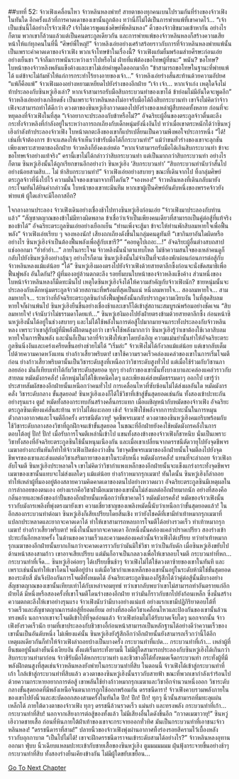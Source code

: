 ##บทที่ 52: จ้าวเฟิงเคลื่อนไหว
จ้าวหลินหลงพ่าย!
สายตาของทุกคนเบนไปรวมกันที่ร่างของจ้าวเฟิงในทันใด อีกครั้งแล้วที่การคาดเดาของเขานั้นถูกต้อง ทว่านี่ก็ไม่ได้เป็นการพ่ายแพ้ที่เขาคาดไว้…
“เจ้าเป็นเช่นนี้ได้อย่างไรจ้าวเฟิง? เจ้าไม่ควรพูดแช่งศิษย์พี่หลินหลง” คิ้วของจ้าวชิขมวดเข้าหากัน
อย่างไรก็ตาม พวกเขาก็ล้วนแล้วแต่เป็นคนตระกูลเดียวกัน และการพ่ายแพ้ของจ้าวหลินหลงก็สร้างความเสียหน้าให้แก่ทุกคนในที่นี้
“ศิษย์พี่ใหญ่!” จ้าวหลิงเอ่ยอย่างเศร้าสร้อยราวกับการที่จ้าวหลินหลงพ่ายแพ้นั้นเป็นเพราะคำคาดเดาของจ้าวเฟิง
พวกเจ้าโทษข้าในเรื่องนี้?
จ้าวเฟิงแย้มยิ้มพร้อมส่ายศีรษะก่อนเอ่ยอย่างเย็นชา
“เจ้าลืมการพนันระหว่างเราไปหรือไม่ ฝ่ายที่แพ้ต้องขอโทษผู้ที่ชนะ”
พนัน? ขอโทษ?
ใบหน้าของจ้าวหลิงพลันแข็งค้างและเขาไม่เอ่ยคำพูดใดออกมาอีก
“ข้าสามารถขอโทษในฐานะที่พ่ายแพ้ได้ แต่ข้าจะไม่ก้มหัวให้แก่การกระทำไร้ยางอายของเจ้า…” จ้าวหลิงเอ่ยร่างสั่นสะท้านด้วยความอัปยศ
“แพ้ก็คือแพ้” จ้าวเฟิงมองอย่างหยามเหยียดไปยังร่างของอีกฝ่าย
“เจ้า เจ้า… หากเจ้าเก่ง เหตุใดจึงไม่ท้าประลองกับซินหวู่เฮิงเล่า? หากเจ้าสามารถรับมือสิบกระบวนท่าของเขาได้ ข้าย่อมไม่มีอันใดจะพูดอีก” จ้าวหลิงเอ่ยอย่างเกลียดชัง
เป็นเพราะจ้าวหลินหลงไม่อาจรับมือได้ถึงสิบกระบวนท่า เขาจึงไม่คิดว่าจ้าวเฟิงจะสามารถทำได้ดีกว่า
ดวงตาของซินหวู่เฮิงกวาดมองไปยังร่างของเหล่าผู้สืบทอดทั้งหลาย ก่อนที่จะหยุดลงที่จ้าวเฟิงในที่สุด
“เจ้าอยากจะประลองกับข้าหรือไม่?”
อัจฉริยะผู้อื่นของตระกูลจ้าวตื่นตะลึง กระทั่งจ้าวหลิงที่กำลังอยู่ในระหว่างการถกเถียงกับเด็กหนุ่มยังนิ่งงันไป
ทว่าเมื่อเขาตระหนักได้ว่าซินหวู่เฮิงกำลังท้าประลองจ้าวเฟิง ใบหน้าตกตะลึงของเขาก็แปรเปลี่ยนเป็นความพึงพอใจประการหนึ่ง
“ได้! เช่นที่เจ้าต้องการ ข้าจะแสดงให้เจ้าเห็นว่าข้ารับมือได้กี่กระบวนท่า!”
แม้ว่าขนทั่วร่างของเขาจะลุกชันเพียงเพราะสายตาของอีกฝ่าย จ้าวหลิงก็ยังคงเอ่ยต่อ
“หากเจ้าสามารถรับมือได้เกินสิบกระบวนท่า ข้าจะขอโทษเจ้าอย่างแท้จริง”
ครานี้เขาไม่ได้กล่าวว่าสิบกระบวนท่า แต่เป็นมากกว่าสิบกระบวนท่า อย่างไรก็ตาม ซินหวู่เฮิงนั้นได้ถูกเรียกขานอีกอย่างว่า ซินหวู่เฮิง ‘สิบกระบวนท่า’
“สิบกระบวนท่านับว่าสั้นไป อย่างน้อยสามสิบ… ไม่ ห้าสิบกระบวนท่า!” จ้าวเฟิงเอ่ยอย่างสบายๆ ขณะที่เดินจากไป ทิ้งกลุ่มศิษย์ตระกูลจ้าวที่นิ่งใบ้ไว้
ความมั่นใจของเขามาจากที่ใดกัน?
“จองหอง!”
จ้าวหลินหลงที่เดินกลับมายังกระโจมทันได้ยินคำกล่าวนั้น ใบหน้าของเขาทะมึนทึม หากเขาผู้เป็นศิษย์อันดับหนึ่งของพรรคจ้าวยังพ่ายแพ้ ผู้ใดเล่าจะมีโอกาสอีก?

ใจกลางลานประลอง
จ้าวเฟิงเดินอย่างเชื่องช้าไปทางซินหวู่เฮิงก่อนเอ่ย
“จ้าวเฟิงมาประลองกับท่านแล้ว”
“สัญชาตญาณของข้าไม่มีทางผิดพลาด ข้าเชื่อว่าเจ้าเป็นเพียงคนเดียวที่สามารถเป็นคู่ต่อสู้ที่แท้จริงของข้าได้” อัจฉริยะตระกูลซินเอ่ยอย่างเยือกเย็น
“ท่านเพิ่งจะสู้มา ข้าจะให้ท่านพักสิบลมหายใจเพื่อฟื้นพลัง” จ้าวเฟิงเอ่ยเรียบ	ๆ
จองหองนัก!
เสียงถกเถียงดังขึ้นในกลุ่มคนดูทันที
“เขากินยาอันใดผิดหรืออย่างไร ซินหวู่เฮิงจำเป็นต้องฟื้นพลังเพื่อสู้กับเขารึ?”
“คอยดูไปเถอะ…!”
อัจฉริยะผู้อื่นต่างสบถสาปแช่งออกมา
“ฮ่าฮ่าฮ่า…”
ภายในกระโจม จ้าวหลิงนั้นน้ำตาแทบไหล
ไม่ช้าความสนใจของเหล่าคนดูก็กลับไปยังซินหวู่เฮิงอย่างลุ้นๆ อย่างไรก็ตาม ซินหวู่เฮิงนั้นไม่จำเป็นที่จะต้องพักผ่อนก่อนการต่อสู้กับจ้าวหลินหลงแม้แต่น้อย
“ได้” ซินหวู่เฮิงมองตรงไปยังจ้าวเฟิงด้วยสายตาลึกซึ้งก่อนจะนั่งขัดสมาธิเพื่อฟื้นฟูพลัง
อันใดกัน!?
ผู้ที่มองอยู่ล้วนตกตะลึง รอยยิ้มบนใบหน้าของจ้าวหลิงแข็งค้าง ส่วนหนึ่งของใบหน้าจ้าวหลินหลงก็มืดทะมึนไป
เหตุใดซินหวู่เฮิงจึงได้ให้ความสำคัญกับจ้าวเฟิงนัก? ชายหนุ่มนั้นจะประลองกับเด็กหนุ่มตระกูลจ้าวด้วยสถานะที่พร้อมที่สุดเป็นแน่
หนึ่งลมหายใจ… สองลมหายใจ… สามลมหายใจ…
ระหว่างที่อัจฉริยะตระกูลซินกำลังฟื้นฟูพลังนั้นกลับปรากฏความเงียบงัน ในที่สุดสิบลมหายใจก็ผ่านพ้นไป
ซินหวู่เฮิงยืนขึ้นอย่างเชื่องช้าและเขาก็ได้เข้าสู่สถานะสมบูรณ์พร้อมอย่างชัดเจน
“สิบลมหายใจ! เจ้านับว่าไม่ธรรมดาโดยแท้…” ซินหวู่เฮงิมองไปยังฝ่ายตรงข้ามด้วยสายตาลึกซึ้ง
ก่อนหน้าซินหวู่เฮิงนั้นได้อยู่ในช่วงสบายๆ และไม่ได้ใช้พลังในการต่อสู้ไปมากมายจนกระทั่งประลองกับจ้าวหลินหลง เพราะว่าเขาสู้กับผู้ที่มีพลังฝึกตนสูงกว่า เขาจึงใช้พลังมากกว่า ซินหวู่เฮิงรู้ว่าเขาต้องใช้เวลาสิบลมหายใจในการฟื้นพลัง และนั่นก็เป็นเวลาที่จ้าวเฟิงให้เขาโดยบังเอิญ
ความแม่นยำนั้นทำให้อัจฉริยะตระกูลซินนิ่งงันและเคร่งเครียดขึ้นอย่างช่วยไม่ได้
“เริ่มล่ะ” จ้าวเฟิงไม่ได้กังวลแม้แต่น้อย แต่เขากลับเต็มไปด้วยความคาดหวังแทน
ย่างก้าวเสี้ยวพริบตา!
เขาใช้ความรวดเร็วคล่องแคล่วของเขาในการเริ่มโจมตีก่อน ย่างก้าวเสี้ยวพริบตานั้นเป็นวิชาระดับสูงที่เหนือกว่าวิชาระดับสูงทั่วไป แต่เมื่อใช้ร่วมกับวิชานภาลอยล่อง มันก็เทียบเท่าได้กับวิชาระดับสุดยอด
ทุกๆ ย่างก้าวของเขานั้นทั้งบางเบาและคล่องแคล่วราวกับสายลม
หมัดมังกรคลั่ง!
เด็กหนุ่มไม่ได้ใช้เทคนิคใดๆ และเพียงแค่ส่งหมัดธรรมดาๆ ออกไป เขารู้ว่าประสาทสัมผัสของอีกฝ่ายนั้นเหนือกว่าคนทั่วไป การเคลื่อนไหวที่ซับซ้อนไม่ได้ส่งผลอันใด
หมัดมังกรคลั่ง วิชาระดับกลาง ขั้นสุดยอด!
ซินหวู่เฮิงเองก็ได้ใช้วิชาที่เข้าสู่ขั้นสุดยอดเช่นกัน ทั้งสองเข้าปะทะกันอย่างรุนแรง
ตูม!
หมัดทั้งสองกระทบกันสร้างคลื่นกระแทก เมื่อเผชิญหน้ากับหมัดของจ้าวเฟิง อัจฉริยะตระกูลซินเพียงแค่สั่นสะท้าน ทว่าไม่ได้ผงะถอย
เช้ง!
จ้าวเฟิงใช้พลังจากการปะทะนั้นในการหมุนตัวกลางอากาศและโจมตีอีกครั้ง
ดรรชนีตัดวายุ! จุดชีพจรเมฆา!
ดวงตาของซินหวู่เฮิงคมกริบพร้อมกับใช้วิชาระดับกลางสองวิชาที่ถูกฝึกจนเข้าขั้นสุดยอด ในขณะที่อีกฝ่ายยังคงใช้หมัดมังกรคลั่งในการตอบโต้อยู่
ปั่ก! ปั่ก!
เมื่อรับการโจมตีเหล่านี้เข้าไป แขนทั้งสองข้างของจ้าวเฟิงก็ชาหนึบ นั่นเป็นเพราะวิชาทั้งสองที่อัจฉริยะตระกูลซินใช้นั้นหนุนเนืองกัน และเมื่อเขาเปลี่ยนจากดรรชนีตัดวายุไปยังจุดชีพจรเมฆาอย่างกะทันหันก็ทำให้จ้าวเฟิงเปิดช่องว่างขึ้น วิชาจุดชีพจรเมฆาของอีกฝ่ายนั้นโจมตีลงไปยังจุดชีพจรของเขาและส่งผลต่อวิชาเสริมกายาของเขาในระดับหนึ่ง
หมัดมังกรคลั่ง!
แทนที่จะล่าถอย จ้าวเฟิงกลับโจมตี ซินหวู่เฮิงประหลาดใจ เขาไม่คิดว่าวิชากำแพงเหล็กของอีกฝ่ายนั้นจะแข็งแกร่งกระทั่งจุดชีพจรเมฆาของเขานั้นแทบจะไม่ส่งผลใดๆ แม้แต่น้อย
ย่างก้าวหมากรุกเมฆา!
ทันใดนั้น ซินหวู่เฮิงก็ล่าถอย ทำให้เหล่าผู้ที่มองอยู่ต้องสลายความคิดคาดเดาของตนไปอย่างหวาดผวา อัจฉริยะตระกูลซินมีเหตุผลในการล่าถอยของตนเอง
อย่างแรกคือวิชาฝ่ามือเมฆาของเขานั้นไม่ส่งผลต่ออีกฝ่ายมากนัก อย่างที่สองคือกลิ่นอายและพลังของกำปั้นของอีกฝ่ายนั้นเหนือกว่าที่เขาคาดไว้
หมัดมังกรคลั่ง!
หมัดของจ้าวเฟิงนั้นราวกับมังกรเพลิงที่พุ่งตรงมายังเขา ความเชี่ยวชาญของเพลิงหมัดนี้นับว่าเหนือกว่าขั้นสุดยอดแล้ว!
ในอีกสองกระบวนท่าต่อมา ซินหวู่เฮิงก็เสียเปรียบโดยสิ้นเชิง ทว่ายังโชคดีที่เขามีท่าเท้าหมากรุกเมฆาที่แปลกประหลาดและยากจะคาดเดาได้ ทำให้เขาสามารถหลบการโจมตีได้อย่างรวดเร็ว
ท่าเท้าหมากรุกเมฆา! ย่างก้าวเสี้ยวพริบตา!
หนึ่งในนั้นยากจะคาดเดา อีกหนึ่งนั้นคล่องแคล่วปราดเปรียว สองร่างเข้าปะทะกันอีกหลายครั้ง
ในด้านของความเร็วและความคล่องแคล่วนั้นจ้าวเฟิงได้เปรียบ ทว่าท่าเท้าหมากรุกเมฆาของอีกฝ่ายนั้นยากเกินกว่าจะคาดเดาราวกับว่ามันมิใช่วิชา ทว่าเป็นกับดัก
เมื่อซินหวู่เฮิงขยับไปด้านหน้าสองสามก้าว เขาอาจเสียเปรียบ แต่มันก็อาจเป็นกลลวงเพื่อให้เขาลอบโจมตี
กระบวนท่าที่หก… กระบวนท่าที่เจ็ด…
ซินหวู่เฮิงค่อยๆ ได้เปรียบขึ้นช้าๆ จ้าวเฟิงไม่ได้ใช้ดวงตาซ้ายของเขาในทันที และเพราะเช่นนั้นทำให้เขาโดนโจมตีอยู่บ้าง แต่เมื่อวิชากำแพงเหล็กของเขานั้นอยู่ในระดับห้ามิใช่ขั้นสุดยอดของระดับสี่ มันจึงป้องกันการโจมตีทั้งหมดได้
อัจฉริยะตระกูลซินเองก็รู้สึกได้ว่าคู่ต่อสู้นั้นมีบางอย่าง สัญชาตญาณของเขานั้นเทียบเท่าได้กับเหล่าจอมยุทธ์ ทว่าเขากลับพบว่าเขาไม่สามารถทำอันตรายแก่อีกฝ่ายได้ มีหนึ่งหรือสองครั้งที่เขาโจมตีโดนร่างของอีกฝ่าย ทว่ามันก็ราวกับชกไปยังก้อนเหล็ก
ซึ่งนั่นสร้างความตกตะลึงให้เขาอย่างรุนแรง จ้าวเฟิงนับว่ามีบางอย่างแน่แท้ อย่างแรกเขามีปฏิกิริยาตอบโต้ที่รวดเร็วและสัญชาตญาณการต่อสู้ที่ยอดเยี่ยม อย่างที่สองคือวิชาเคลื่อนไหวและป้องกันของเขานั้นล้วนทรงพลัง
นอกจากเขาจะโจมตีเข้าไปที่จุดอ่อนแล้ว จ้าวเฟิงย่อมไม่ได้รับบาดเจ็บใดๆ นอกจากนั้น จ้าวเฟิงยังรวดเร็วนัก ยามที่เขาประลองกับชิวชางอี้ก่อนหน้าสามารถเป็นหลักฐานได้อย่างดีว่าความเร็วของเขานั้นเป็นอันดับหนึ่ง ไม่เพียงแค่นั้น ซินหวู่เฮิงยังรู้สึกอีกว่าอีกฝ่ายนั้นยังสามารถเร็วกว่านี้ได้อีก
เหตุผลเดียวกันก็ทำให้จ้าวเฟิงล่าถอยบ้างเป็นบางครั้ง
กระบวนท่าที่แปด… กระบวนท่าที่เก้า…
เหล่าผู้ที่ยืนชมอยู่นั้นต่างยืนนิ่งเงียบงัน ตั้งแต่เริ่มกระทั่งยามนี้ ไม่มีผู้ใดสามารถประลองกับซินหวู่เฮิงได้เกินกว่าสิบกระบวนท่ามาก่อน
จ้าวชิรับมือได้หกกระบวนท่า และชิวชางอี้ได้ทั้งหมดเจ็ดกระบวนท่า กระทั่งผู้ที่มีพลังฝึกตนสูงที่สุดเช่นจ้าวหลินหลงยังพ่ายในกระบวนท่าที่สิบ
ในตอนนี้ จ้าวเฟิงได้เข้าสู่กระบวนท่าที่เก้า ใกล้เข้าสู่กระบวนท่าที่สิบแล้ว
ดวงตาของซินหวู่เฮิงนั้นราวกับสายฟ้า ขณะที่พวกเขากำลังเร่าร้อนไปด้วยความกระหายอยากการต่อสู้ เขาพลันใช้ย่างก้าวหมากรุกเมฆาและวิชาอีกจำนวนหนึ่งออก วิชาระดับกลางขั้นสุดยอดที่มีพลังเหนือจินตนาการถูกใช้ออกพร้อมกัน
ดรรชนีดารา!
จ้าวเฟิงควบรวมพลังภายในของเขาไปยังนิ้วและสะบัดออกสองสามครั้งในทันใด
ปึก! ปึก! ปึก!
ทุกๆ นิ้วนั้นสามารถทิ่มทะลุแผ่นเหล็กได้ ภายใต้ดวงตาของจ้าวเฟิง ทุกๆ ดรรชนีล้วนรวดเร็ว แม่นยำ และทรงพลัง
กระบวนท่าที่เก้า… กระบวนท่าที่สิบ!
นอกจากเสียงการต่อสู้ของทั้งแล้ว ไม่มีเสียงอื่นใดดังขึ้นอีก
“กวาดเมฆาวายุ!”
ซินหวู่เฮิงวาดชายเสื้อ ก่อนที่หินภายใต้ฝ่าเท้าของเขาจะกระจายออกทั่วทิศ มันเป็นกระบวนท่าที่เอาชนะจ้าวหลินหลง!
“ดรรชนีดาราที่สาม!”
ปลายนิ้วของจ้าวเฟิงพุ่งผ่านอากาศทิ้งร่องรอยสีครามไว้เบื้องหลังราวกับอุกกาบาต
“เป็นไปไม่ได้! เขาจะฝึกดรรชนีดาราจนเข้าระดับสามได้อย่างไร?” จ้าวหลินหลงอุทานออกมา
ฟุ่บบ
นิ้วเฉียบแหลมปะทะเข้ากับชายเสื้อของซินหวู่เฮิง
ตูมมมมมมม
ฝุ่นฟุ้งกระจายขึ้นอย่างช้าๆ
กระบวนท่าที่สิบ
ทั้งสองร่างยืนเคียงข้างกัน ไม่มีผู้ใดขยับเขยื้อน…


[Go To Next Chapter]( ./53.md)